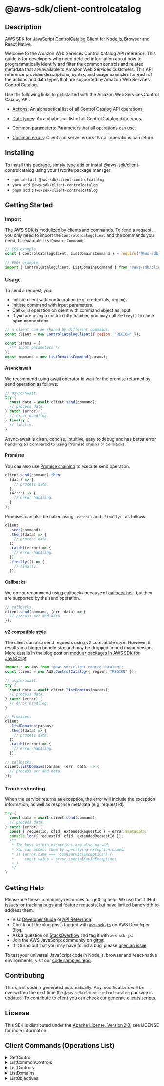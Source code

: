 <!-- generated file, do not edit directly -->

# @aws-sdk/client-controlcatalog

## Description

AWS SDK for JavaScript ControlCatalog Client for Node.js, Browser and React Native.

<p>Welcome to the Amazon Web Services Control Catalog API reference. This guide is for
developers who need detailed information about how to programmatically identify and filter
the common controls and related metadata that are available to Amazon Web Services customers. This API reference provides
descriptions, syntax, and usage examples for each of the actions and data types that are
supported by Amazon Web Services Control Catalog. </p>
<p>Use the following links to get started with the Amazon Web Services Control Catalog API:</p>
<ul>
<li>
<p>
<a href="https://docs.aws.amazon.com/controlcatalog/latest/APIReference/API_Operations.html">Actions</a>: An
alphabetical list of all Control Catalog API operations.</p>
</li>
<li>
<p>
<a href="https://docs.aws.amazon.com/controlcatalog/latest/APIReference/API_Types.html">Data types</a>: An
alphabetical list of all Control Catalog data types.</p>
</li>
<li>
<p>
<a href="https://docs.aws.amazon.com/controlcatalog/latest/APIReference/CommonParameters.html">Common
parameters</a>: Parameters that all operations can use.</p>
</li>
<li>
<p>
<a href="https://docs.aws.amazon.com/controlcatalog/latest/APIReference/CommonErrors.html">Common errors</a>:
Client and server errors that all operations can return.</p>
</li>
</ul>

## Installing

To install this package, simply type add or install @aws-sdk/client-controlcatalog
using your favorite package manager:

- `npm install @aws-sdk/client-controlcatalog`
- `yarn add @aws-sdk/client-controlcatalog`
- `pnpm add @aws-sdk/client-controlcatalog`

## Getting Started

### Import

The AWS SDK is modulized by clients and commands.
To send a request, you only need to import the `ControlCatalogClient` and
the commands you need, for example `ListDomainsCommand`:

```js
// ES5 example
const { ControlCatalogClient, ListDomainsCommand } = require("@aws-sdk/client-controlcatalog");
```

```ts
// ES6+ example
import { ControlCatalogClient, ListDomainsCommand } from "@aws-sdk/client-controlcatalog";
```

### Usage

To send a request, you:

- Initiate client with configuration (e.g. credentials, region).
- Initiate command with input parameters.
- Call `send` operation on client with command object as input.
- If you are using a custom http handler, you may call `destroy()` to close open connections.

```js
// a client can be shared by different commands.
const client = new ControlCatalogClient({ region: "REGION" });

const params = {
  /** input parameters */
};
const command = new ListDomainsCommand(params);
```

#### Async/await

We recommend using [await](https://developer.mozilla.org/en-US/docs/Web/JavaScript/Reference/Operators/await)
operator to wait for the promise returned by send operation as follows:

```js
// async/await.
try {
  const data = await client.send(command);
  // process data.
} catch (error) {
  // error handling.
} finally {
  // finally.
}
```

Async-await is clean, concise, intuitive, easy to debug and has better error handling
as compared to using Promise chains or callbacks.

#### Promises

You can also use [Promise chaining](https://developer.mozilla.org/en-US/docs/Web/JavaScript/Guide/Using_promises#chaining)
to execute send operation.

```js
client.send(command).then(
  (data) => {
    // process data.
  },
  (error) => {
    // error handling.
  }
);
```

Promises can also be called using `.catch()` and `.finally()` as follows:

```js
client
  .send(command)
  .then((data) => {
    // process data.
  })
  .catch((error) => {
    // error handling.
  })
  .finally(() => {
    // finally.
  });
```

#### Callbacks

We do not recommend using callbacks because of [callback hell](http://callbackhell.com/),
but they are supported by the send operation.

```js
// callbacks.
client.send(command, (err, data) => {
  // process err and data.
});
```

#### v2 compatible style

The client can also send requests using v2 compatible style.
However, it results in a bigger bundle size and may be dropped in next major version. More details in the blog post
on [modular packages in AWS SDK for JavaScript](https://aws.amazon.com/blogs/developer/modular-packages-in-aws-sdk-for-javascript/)

```ts
import * as AWS from "@aws-sdk/client-controlcatalog";
const client = new AWS.ControlCatalog({ region: "REGION" });

// async/await.
try {
  const data = await client.listDomains(params);
  // process data.
} catch (error) {
  // error handling.
}

// Promises.
client
  .listDomains(params)
  .then((data) => {
    // process data.
  })
  .catch((error) => {
    // error handling.
  });

// callbacks.
client.listDomains(params, (err, data) => {
  // process err and data.
});
```

### Troubleshooting

When the service returns an exception, the error will include the exception information,
as well as response metadata (e.g. request id).

```js
try {
  const data = await client.send(command);
  // process data.
} catch (error) {
  const { requestId, cfId, extendedRequestId } = error.$metadata;
  console.log({ requestId, cfId, extendedRequestId });
  /**
   * The keys within exceptions are also parsed.
   * You can access them by specifying exception names:
   * if (error.name === 'SomeServiceException') {
   *     const value = error.specialKeyInException;
   * }
   */
}
```

## Getting Help

Please use these community resources for getting help.
We use the GitHub issues for tracking bugs and feature requests, but have limited bandwidth to address them.

- Visit [Developer Guide](https://docs.aws.amazon.com/sdk-for-javascript/v3/developer-guide/welcome.html)
  or [API Reference](https://docs.aws.amazon.com/AWSJavaScriptSDK/v3/latest/index.html).
- Check out the blog posts tagged with [`aws-sdk-js`](https://aws.amazon.com/blogs/developer/tag/aws-sdk-js/)
  on AWS Developer Blog.
- Ask a question on [StackOverflow](https://stackoverflow.com/questions/tagged/aws-sdk-js) and tag it with `aws-sdk-js`.
- Join the AWS JavaScript community on [gitter](https://gitter.im/aws/aws-sdk-js-v3).
- If it turns out that you may have found a bug, please [open an issue](https://github.com/aws/aws-sdk-js-v3/issues/new/choose).

To test your universal JavaScript code in Node.js, browser and react-native environments,
visit our [code samples repo](https://github.com/aws-samples/aws-sdk-js-tests).

## Contributing

This client code is generated automatically. Any modifications will be overwritten the next time the `@aws-sdk/client-controlcatalog` package is updated.
To contribute to client you can check our [generate clients scripts](https://github.com/aws/aws-sdk-js-v3/tree/main/scripts/generate-clients).

## License

This SDK is distributed under the
[Apache License, Version 2.0](http://www.apache.org/licenses/LICENSE-2.0),
see LICENSE for more information.

## Client Commands (Operations List)

<details>
<summary>
GetControl
</summary>

[Command API Reference](https://docs.aws.amazon.com/AWSJavaScriptSDK/v3/latest/client/controlcatalog/command/GetControlCommand/) / [Input](https://docs.aws.amazon.com/AWSJavaScriptSDK/v3/latest/Package/-aws-sdk-client-controlcatalog/Interface/GetControlCommandInput/) / [Output](https://docs.aws.amazon.com/AWSJavaScriptSDK/v3/latest/Package/-aws-sdk-client-controlcatalog/Interface/GetControlCommandOutput/)

</details>
<details>
<summary>
ListCommonControls
</summary>

[Command API Reference](https://docs.aws.amazon.com/AWSJavaScriptSDK/v3/latest/client/controlcatalog/command/ListCommonControlsCommand/) / [Input](https://docs.aws.amazon.com/AWSJavaScriptSDK/v3/latest/Package/-aws-sdk-client-controlcatalog/Interface/ListCommonControlsCommandInput/) / [Output](https://docs.aws.amazon.com/AWSJavaScriptSDK/v3/latest/Package/-aws-sdk-client-controlcatalog/Interface/ListCommonControlsCommandOutput/)

</details>
<details>
<summary>
ListControls
</summary>

[Command API Reference](https://docs.aws.amazon.com/AWSJavaScriptSDK/v3/latest/client/controlcatalog/command/ListControlsCommand/) / [Input](https://docs.aws.amazon.com/AWSJavaScriptSDK/v3/latest/Package/-aws-sdk-client-controlcatalog/Interface/ListControlsCommandInput/) / [Output](https://docs.aws.amazon.com/AWSJavaScriptSDK/v3/latest/Package/-aws-sdk-client-controlcatalog/Interface/ListControlsCommandOutput/)

</details>
<details>
<summary>
ListDomains
</summary>

[Command API Reference](https://docs.aws.amazon.com/AWSJavaScriptSDK/v3/latest/client/controlcatalog/command/ListDomainsCommand/) / [Input](https://docs.aws.amazon.com/AWSJavaScriptSDK/v3/latest/Package/-aws-sdk-client-controlcatalog/Interface/ListDomainsCommandInput/) / [Output](https://docs.aws.amazon.com/AWSJavaScriptSDK/v3/latest/Package/-aws-sdk-client-controlcatalog/Interface/ListDomainsCommandOutput/)

</details>
<details>
<summary>
ListObjectives
</summary>

[Command API Reference](https://docs.aws.amazon.com/AWSJavaScriptSDK/v3/latest/client/controlcatalog/command/ListObjectivesCommand/) / [Input](https://docs.aws.amazon.com/AWSJavaScriptSDK/v3/latest/Package/-aws-sdk-client-controlcatalog/Interface/ListObjectivesCommandInput/) / [Output](https://docs.aws.amazon.com/AWSJavaScriptSDK/v3/latest/Package/-aws-sdk-client-controlcatalog/Interface/ListObjectivesCommandOutput/)

</details>

